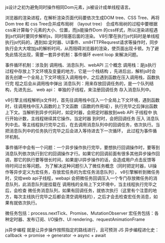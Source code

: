 js设计之初为避免同时操作相同Dom元素，js被设计成单线程语言。

浏览器的渲染进程，在解析渲染页面代码要依次生成DOM tree、CSS Tree、再将Dom tree 和 css Tree合并成布局树 （layout tree）
合成布局树的过程中要根据css来计算每个元素的大小、位置，而js能操作Dom 的css样式，所以渲染进程遇到js代码时要同步解析js，同时阻塞后面的渲染。
V8引擎在执行js代码时是单线程执行js代码的，遇到如:定时器、UI事件、xmlHTTPRequrest请求等操作时，同步执行会大大增加js的解析时间，从而阻碍浏览器的渲染，使页面出现卡顿。为了避免此情况出现，需要一套异步机制：事件循环 event loop  来解决问题。

事件循环机制：涉及到 调用栈、消息队列、webAPI 三个概念
调用栈：是js执行过程中存放上下文环境及变量的地方，它是一个栈结构 ，先进后出，解析js时会首先创建一个全局上下文环境压入调用栈中，之后遇到函数在压入调用栈，函数执行完
程之后会从调用栈中弹出
消息队列：用来存放回调任务的，是一个队列结构，先进先出。
web api： 单独的子线程，来注册回调任务 存入消息队列中。

v8引擎主线程解析js文件时，首先往调用栈中压入一个全局上下文环境，遇到函数时，往调用栈中压入函数的上下文函数（函数的作用域），执行完毕之后弹出函数上下文。当解析到异步代码时，如定时器，会把定时器放到web API 子线程中 执行开始计数，主线程继续其它操作。当定时器 到时时，会把回调任务 压入 消息队列中去。等主线程执行完毕之后，在去调用消息队列中的回调任务，依次执行。当把消息队列中的任务执行完毕之后会进入等待进去下一次循环， 此过程为事件循环机制。

事件循环中会有一个问题：一个异步操作执行完毕，要想执行回调操作时，要等到消息队列依次执行到它的回调操作才行。如果它的回调前面有很多其他异步操作回调，那它的执行要等很长时间，如果是UI异步操作的话，会造成用户点击反馈等待时间过长等问题。
为了解决这种问题引入了微任务概念（同时把定时器，UI操作等异步定义为宏任务，存放宏任务的为宏任务消息队列）， v8引擎解析到微任务时，交给web api子线程，webapi 会把微任务回调压入一个专门存放微任务的消息队列，此消息队列是挂载在 调用栈的全局上下文环境中，当主线程执行完毕之后，会检查 微任务消息队列，如果有回调任务，就依次执行（这里有个注意的地方，每次主线执行完毕之后都会清空调用栈的），之后才会去检查宏任务消息，如果有就依次执行。

微任务包括：process.nextTick、Promise、MutationObserver
宏任务包括：各种定时器、发布订阅、I/O操作、UI rendering、requestAnimationFrame

js异步编程 就是让异步操作按照指定的路线进行，且可预测
JS 异步编程进化史：callback -> promise -> generator -> async + await